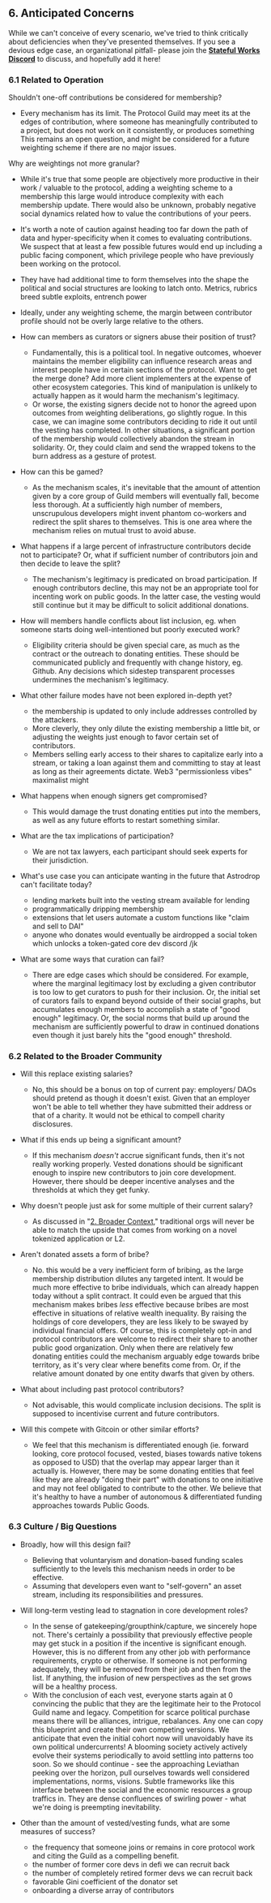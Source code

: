 ## 6. Anticipated Concerns

While we can't conceive of every scenario, we've tried to think critically about deficiencies when they've presented themselves. If you see a devious edge case, an organizational pitfall- please join the [**Stateful Works Discord**](https://discord.gg/t8zSZCvf3y) to discuss, and hopefully add it here!

### 6.1 Related to Operation

Shouldn't one-off contributions be considered for membership?
- Every mechanism has its limit. The Protocol Guild may meet its at the edges of contribution, where someone has meaningfully contributed to a project, but does not work on it consistently, or produces something  This remains an open question, and might  be considered for a future weighting scheme if there are no major issues.

Why are weightings not more granular?
- While it's true that some people are objectively more productive in their work / valuable to the protocol, adding a weighting scheme to a membership this large would introduce complexity with each membership update. There would also be unknown, probably negative social dynamics related how to value the contributions of your peers.
- It's worth a note of caution against heading too far down the path of data and hyper-specificity when it comes to evaluating contributions. We suspect that at least a few possible futures would end up including a public facing component, which privilege people who have previously been working on the protocol.
- They have had additional time to form themselves into the shape the political and social structures are looking to latch onto. Metrics, rubrics breed subtle exploits, entrench power
- Ideally, under any weighting scheme, the margin between contributor profile should not be overly large relative to the others.
 
- How can members as curators or signers abuse their position of trust?
    - Fundamentally, this is a political tool. In negative outcomes, whoever maintains the member eligibility can influence research areas and interest people have in certain sections of the protocol. Want to get the merge done? Add more client implementers at the expense of other ecosystem categories. This kind of manipulation is unlikely to actually happen as it would harm the mechanism's legitimacy.
    - Or worse, the existing signers decide not to honor the agreed upon outcomes from weighting deliberations, go slightly rogue. In this case, we can imagine some contributors deciding to ride it out until the vesting has completed. In other situations, a significant portion of the membership would collectively abandon the stream in solidarity. Or, they could claim and send the wrapped tokens to the burn address as a gesture of protest.

- How can this be gamed?
    - As the mechanism scales, it's inevitable that the amount of attention given by a core group of Guild members will eventually fall, become less thorough. At a sufficiently high number of members, unscrupulous developers might invent phantom co-workers and redirect the split shares to themselves. This is one area where the mechanism relies on mutual trust to avoid abuse. 

- What happens if a large percent of infrastructure contributors decide not to participate? Or, what if sufficient number of contributors join and then decide to leave the split?
    - The mechanism's legitimacy is predicated on broad participation. If enough contributors decline, this may not be an appropriate tool for incenting work on public goods. In the latter case, the vesting would still continue but it may be difficult to solicit additional donations.

- How will members handle conflicts about list inclusion, eg. when someone starts doing well-intentioned but poorly executed work?
    - Eligibility criteria should be given special care, as much as the contract or the outreach to donating entities. These should be communicated publicly and frequently with change history, eg. Github. Any decisions which sidestep transparent processes undermines the mechanism's legitimacy.

- What other failure modes have not been explored in-depth yet?
    - the membership is updated to only include addresses controlled by the attackers. 
    - More cleverly, they only dilute the existing membership a little bit, or adjusting the weights just enough to favor certain set of contributors. 
    - Members selling early access to their shares to capitalize early into a stream, or taking a loan against them and committing to stay at least as long as their agreements dictate. Web3 "permissionless vibes" maximalist might 

- What happens when enough signers get compromised? 
    - This would damage the trust donating entities put into the members, as well as any future efforts to restart something similar. 

- What are the tax implications of participation?
    - We are not tax lawyers, each participant should seek experts for their jurisdiction.
 
- What's use case you can anticipate wanting in the future that Astrodrop can't facilitate today?
    - lending markets built into the vesting stream available for lending
    - programmatically dripping membership
    - extensions that let users automate a custom functions like "claim and sell to DAI"
    - anyone who donates would eventually be airdropped a social token which unlocks a token-gated core dev discord /jk

- What are some ways that curation can fail?
    - There are edge cases which should be considered. For example, where the marginal legitimacy lost by excluding a given contributor is too low to get curators to push for their inclusion. Or, the initial set of curators fails to expand beyond outside of their social graphs, but accumulates enough members to accomplish a state of "good enough" legitimacy. Or, the social norms that build up around the mechanism are sufficiently powerful to draw in continued donations even though it just barely hits the "good enough" threshold.

### 6.2 Related to the Broader Community

-  Will this replace existing salaries?
    - No, this should be a bonus on top of current pay: employers/ DAOs should pretend as though it doesn't exist. Given that an employer won't be able to tell whether they have submitted their address or that of a charity. It would not be ethical to compell charity disclosures.
    
- What if this ends up being a significant amount? 
    - If this mechanism *doesn't* accrue significant funds, then it's not really working properly. Vested donations should be significant enough to inspire new contributors to join core development. However, there should be deeper incentive analyses and the thresholds at which they get funky.

- Why doesn't people just ask for some multiple of their current salary?
    - As discussed in "[2. Broader Context](https://hackmd.io/ANe-MBCgTFSN6qG7drn3zg?both#2-Broader-Context)," traditional orgs will never be able to match the upside that comes from working on a novel tokenized application or L2.

- Aren't donated assets a form of bribe?
    - No. this would be a very inefficient form of bribing, as the large membership distribution dilutes any targeted intent. It would be much more effective to bribe individuals, which can already happen today without a split contract. It could even be argued that this mechanism makes bribes *less* effective because bribes are most effective in situations of relative wealth inequality. By raising the holdings of core developers, they are less likely to be swayed by individual financial offers. Of course, this is completely opt-in and protocol contributors are welcome to redirect their share to another public good organization. Only when there are relatively few donating entities could the mechanism arguably edge towards bribe territory, as it's very clear where benefits come from. Or, if the relative amount donated by one entity dwarfs that given by others.

- What about including past protocol contributors?
    - Not advisable, this would complicate inclusion decisions. The split is supposed to incentivise current and future contributors.

- Will this compete with Gitcoin or other similar efforts?
    - We feel that this mechanism is differentiated enough (ie. forward looking, core protocol focused, vested, biases towards native tokens as opposed to USD) that the overlap may appear larger than it actually is. However, there may be some donating entities that feel like they are already "doing their part" with donations to one initiative and may not feel obligated to contribute to the other. We believe that it's healthy to have a number of autonomous & differentiated funding approaches towards Public Goods.

### 6.3 Culture / Big Questions

- Broadly, how will this design fail?
    - Believing that voluntaryism and donation-based funding scales sufficiently to the levels this mechanism needs in order to be effective.
    - Assuming that developers even want to "self-govern" an asset stream, including its responsibilities and pressures.

- Will long-term vesting lead to stagnation in core development roles?
    - In the sense of gatekeeping/groupthink/capture, we sincerely hope not. There's certainly a possibility that previously effective people may get stuck in a position if the incentive is significant enough. However, this is no different from any other job with performance requirements, crypto or otherwise. If someone is not performing adequately, they will be removed from their job and then from the list. If anything, the infusion of new perspectives as the set grows will be a healthy process.
    - With the conclusion of each vest, everyone starts again at 0 convincing the public that they are the legitimate heir to the Protocol Guild name and legacy. Competition for scarce political purchase means there will be alliances, intrigue, rebalances. Any one can copy this blueprint and create their own competing versions. We anticipate that even the initial cohort now will unavoidably have its own political undercurrents! A blooming society actively actively evolve their systems periodically to avoid settling into patterns too soon. So we should continue - see the approaching Leviathan peeking over the horizon, pull ourselves towards well considered implementations, norms, visions. Subtle frameworks like this interface between the social and the economic resources a group traffics in. They are dense confluences of swirling power - what we're doing is preempting inevitability.

- Other than the amount of vested/vesting funds, what are some measures of success?
    - the frequency that someone joins or remains in core protocol work and citing the Guild as a compelling benefit.
    - the number of former core devs in defi we can recruit back
    - the number of completely retired former devs we can recruit back 
    - favorable Gini coefficient of the donator set
    - onboarding a diverse array of contributors 
